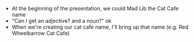 - At the beginning of the presentation, we could Mad Lib the Cat Cafe name
 - "Can I get an adjective? and a noun?" ok
 - When we're creating our cat cafe name, I'll bring up that name (e.g. Red Wheelbarrow Cat Cafe)
